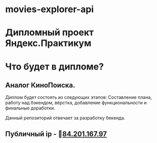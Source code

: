 # movies-explorer-api

# Дипломный проект Яндекс.Практикум

# Что будет в дипломе?

## Аналог КиноПоиска. 
Диплом будет состоять из следующих этапов:
Составление плана, работу над бэкендом, вёрстка, добавление функциональности и финальные доработки.

Данный репозиторий отвечает за разработку бекенда.

## Публичный ip - :link:[84.201.167.97](84.201.167.97)


